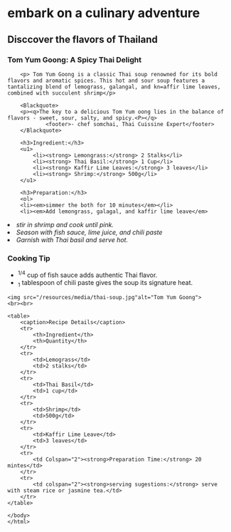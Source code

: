 
<html lang="en">
<head>
    <title>Taste Travel</title>
    <meta name ="description" content ="embark on a culinary adventure with Taste of Travel, exploring global flavor and recipes."> 
    <meta Charset="UTF-8">
    </head>
    <body>
        <h1> embark on a culinary adventure</h1>
        <h2> Disccover the flavors of Thailand</h2>
        <h3> Tom Yum Goong: A Spicy Thai Delight</h3>
        
        <p> Tom Yum Goong is a classic Thai soup renowned for its bold flavors and aromatic spices. This hot and sour soup features a tantalizing blend of lemograss, galangal, and kn=affir lime leaves, combined with succulent shrimp</p>
        
        <Blackquote> 
        <p><q>The key to a delicious Tom Yum oong lies in the balance of flavors - sweet, sour, salty, and spicy.<P></q>
                <footer>- chef somchai, Thai Cuissine Expert</footer>
        </Blackquote>
        
        <h3>Ingredient:</h3>
        <u1>
            <li><strong> Lemongrass:</strong> 2 Stalks</li>
            <li><strong> Thai Basil:</strong> 1 Cup</li>
            <li><strong> Kaffir Lime Leaves:</strong> 3 leaves</li>
            <li><strong> Shrimp:</strong> 500g</li>
        </u1>
        
        <h3>Preparation:</h3>
        <ol>
        <li><em>simmer the both for 10 minutes</em></li>
        <li><em>Add lemongrass, galagal, and kaffir lime leave</em>
</li>
        <li><em>stir in shrimp and cook until pink. </em></li>
        <li><em>Season with fish sauce, lime juice, and chili paste</em></li>
        <li><em>Garnish with Thai basil and serve hot.</em></li>
    </ol>
    <h3>Cooking Tip</h3>
    <ul>
        <li><sup>1/4</sup> cup of fish sauce adds authentic Thai flavor.</li>
        <li><sub>1</sub> tablespoon of chili paste gives the soup its signature heat.</li>
    </ul>
    
    <img src="/resources/media/thai-soup.jpg"alt="Tom Yum Goong">
    <br><br>
    
    <table>
        <caption>Recipe Details</caption>
        <tr>
            <th>Ingredient</th>
            <th>Quantity</th>
        </tr>
        <tr>
            <td>Lemograss</td>
            <td>2 stalks</td>
        </tr>
        <tr>
            <td>Thai Basil</td>
            <td>1 cup</td>
        </tr>
        <tr>
            <td>Shrimp</td>
            <td>500g</td>
        </tr>
        <tr>
            <td>Kaffir Lime Leave</td>
            <td>3 leaves</td>
        </tr>
        <tr>
            <td Colspan="2"><strong>Preparation Time:</strong> 20 mintes</td>
        </tr>
        <tr>
            <td colspan="2"><strong>serving sugestions:</strong> serve with steam rice or jasmine tea.</td> 
        </tr>
    </table>
    
    </body>
    </html>
    

